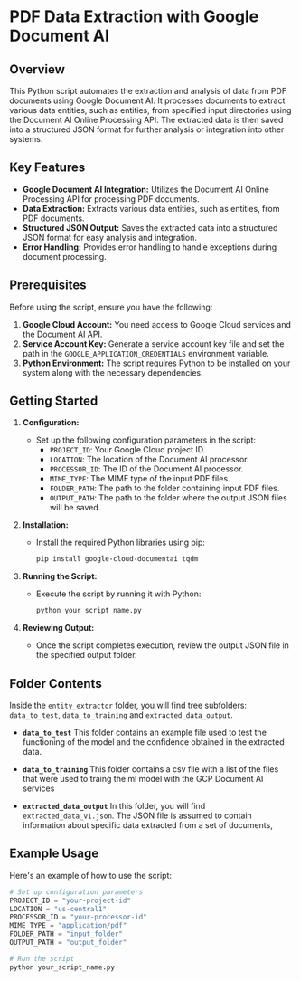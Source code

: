 # PDF Data Extraction with Google Document AI

## Overview
This Python script automates the extraction and analysis of data from PDF documents using Google Document AI. It processes documents to extract various data entities, such as entities, from specified input directories using the Document AI Online Processing API. The extracted data is then saved into a structured JSON format for further analysis or integration into other systems.

## Key Features
- **Google Document AI Integration:** Utilizes the Document AI Online Processing API for processing PDF documents.
- **Data Extraction:** Extracts various data entities, such as entities, from PDF documents.
- **Structured JSON Output:** Saves the extracted data into a structured JSON format for easy analysis and integration.
- **Error Handling:** Provides error handling to handle exceptions during document processing.

## Prerequisites
Before using the script, ensure you have the following:

1. **Google Cloud Account:** You need access to Google Cloud services and the Document AI API.
2. **Service Account Key:** Generate a service account key file and set the path in the `GOOGLE_APPLICATION_CREDENTIALS` environment variable.
3. **Python Environment:** The script requires Python to be installed on your system along with the necessary dependencies.

## Getting Started
1. **Configuration:**
   - Set up the following configuration parameters in the script:
     - `PROJECT_ID`: Your Google Cloud project ID.
     - `LOCATION`: The location of the Document AI processor.
     - `PROCESSOR_ID`: The ID of the Document AI processor.
     - `MIME_TYPE`: The MIME type of the input PDF files.
     - `FOLDER_PATH`: The path to the folder containing input PDF files.
     - `OUTPUT_PATH`: The path to the folder where the output JSON files will be saved.

2. **Installation:**
   - Install the required Python libraries using pip:
     ```sh
     pip install google-cloud-documentai tqdm
     ```

3. **Running the Script:**
   - Execute the script by running it with Python:
     ```sh
     python your_script_name.py
     ```

4. **Reviewing Output:**
   - Once the script completes execution, review the output JSON file in the specified output folder.

## Folder Contents
Inside the `entity_extractor` folder, you will find tree subfolders: `data_to_test`, `data_to_training` and `extracted_data_output`. 

   - **`data_to_test`**
      This folder contains an example file used to test the functioning of the model and the confidence obtained in the extracted data.

   - **`data_to_training`**
      This folder contains a csv file with a list of the files that were used to traing the ml model with the GCP Document AI services

   - **`extracted_data_output`**
      In this folder, you will find `extracted_data_v1.json`. The JSON file is assumed to contain information about specific data extracted from a set of documents,

## Example Usage
Here's an example of how to use the script:

```python
# Set up configuration parameters
PROJECT_ID = "your-project-id"
LOCATION = "us-central1"
PROCESSOR_ID = "your-processor-id" 
MIME_TYPE = "application/pdf"
FOLDER_PATH = "input_folder"
OUTPUT_PATH = "output_folder"

# Run the script
python your_script_name.py
```